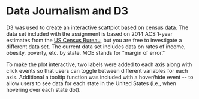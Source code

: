 # Data Journalism and D3

D3 was used to create an interactive scattplot based on census data. The data set included with the assignment is based on 2014 ACS 1-year estimates from the [US Census Bureau](https://data.census.gov/cedsci/), but you are free to investigate a different data set. The current data set includes data on rates of income, obesity, poverty, etc. by state. MOE stands for "margin of error."

To make the plot interactive, two labels were added to each axis along with click events so that users can toggle between different variables for each axis. Additional a tooltip function was included with a hover/hide event -- to allow users to see data for each state in the United States (i.e., when hovering over each state dot).
